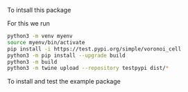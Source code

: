 

To intsall this package

For this we run
```bash
python3 -m venv myenv
source myenv/bin/activate
pip install -i https://test.pypi.org/simple/voronoi_cell
python3 -m pip install --upgrade build
python3 -m build
python3 -m twine upload --repository testpypi dist/*
```

To install and test the example package
```bash
```
